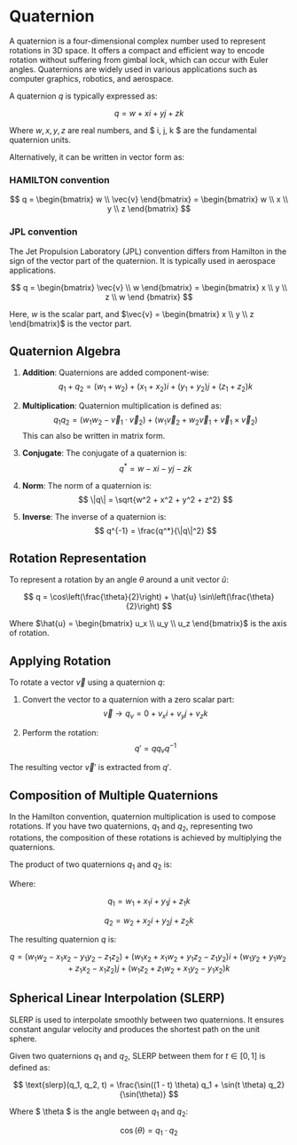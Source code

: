 # Quaternion 
A quaternion is a four-dimensional complex number used to represent rotations in 3D space. It offers a compact and efficient way to encode rotation without suffering from gimbal lock, which can occur with Euler angles. Quaternions are widely used in various applications such as computer graphics, robotics, and aerospace.

A quaternion $q$ is typically expressed as:

$$ q = w + xi + yj + zk $$

Where $w, x, y, z$ are real numbers, and $ i, j, k $ are the fundamental quaternion units.

Alternatively, it can be written in vector form as:

### HAMILTON convention

$$ q = \begin{bmatrix} w \\ \vec{v} \end{bmatrix} = \begin{bmatrix} w \\ x \\ y \\ z \end{bmatrix} $$

### JPL convention
The Jet Propulsion Laboratory (JPL) convention differs from Hamilton in the sign of the vector part of the quaternion. It is typically used in aerospace applications.

$$ q = \begin{bmatrix} \vec{v} \\ w \end{bmatrix} = \begin{bmatrix} x \\ y \\ z \\ w \end {bmatrix} $$

Here, $w$ is the scalar part, and $\vec{v} = \begin{bmatrix} x \\ y \\ z \end{bmatrix}$ is the vector part.

## Quaternion Algebra

1. **Addition**: Quaternions are added component-wise:
   $$ q_1 + q_2 = (w_1 + w_2) + (x_1 + x_2)i + (y_1 + y_2)j + (z_1 + z_2)k $$

2. **Multiplication**: Quaternion multiplication is defined as:
   $$ q_1 q_2 = (w_1 w_2 - \vec{v}_1 \cdot \vec{v}_2) + (w_1 \vec{v}_2 + w_2 \vec{v}_1 + \vec{v}_1 \times \vec{v}_2) $$
   This can also be written in matrix form.

3. **Conjugate**: The conjugate of a quaternion is:
   $$ q^* = w - xi - yj - zk $$

4. **Norm**: The norm of a quaternion is:
   $$ \|q\| = \sqrt{w^2 + x^2 + y^2 + z^2} $$

5. **Inverse**: The inverse of a quaternion is:
   $$ q^{-1} = \frac{q^*}{\|q\|^2} $$

## Rotation Representation

To represent a rotation by an angle $\theta$ around a unit vector $\hat{u}$:

$$ q = \cos\left(\frac{\theta}{2}\right) + \hat{u} \sin\left(\frac{\theta}{2}\right) $$

Where $\hat{u} = \begin{bmatrix} u_x \\ u_y \\ u_z \end{bmatrix}$ is the axis of rotation.

## Applying Rotation

To rotate a vector $\vec{v}$ using a quaternion $q$:

1. Convert the vector to a quaternion with a zero scalar part:
   $$ \vec{v} \rightarrow q_v = 0 + v_x i + v_y j + v_z k $$

2. Perform the rotation:
   $$ q' = q q_v q^{-1} $$

The resulting vector $\vec{v}'$ is extracted from $q'$.

## Composition of Multiple Quaternions

In the Hamilton convention, quaternion multiplication is used to compose rotations. If you have two quaternions, $q_1$ and $q_2$, representing two rotations, the composition of these rotations is achieved by multiplying the quaternions.

The product of two quaternions $q_1$ and $q_2$ is:

Where:

$$q_1 = w_1 + x_1 i + y_1 j + z_1 k$$

$$q_2 = w_2 + x_2 i + y_2 j + z_2 k$$

The resulting quaternion $q$ is:

$$ q = (w_1 w_2 - x_1 x_2 - y_1 y_2 - z_1 z_2) + (w_1 x_2 + x_1 w_2 + y_1 z_2 - z_1 y_2) i + (w_1 y_2 + y_1 w_2 + z_1 x_2 - x_1 z_2) j + (w_1 z_2 + z_1 w_2 + x_1 y_2 - y_1 x_2) k $$

## Spherical Linear Interpolation (SLERP)

SLERP is used to interpolate smoothly between two quaternions. It ensures constant angular velocity and produces the shortest path on the unit sphere.

Given two quaternions $q_1$ and $q_2$, SLERP between them for $t \in [0, 1]$ is defined as:

$$ \text{slerp}(q_1, q_2, t) = \frac{\sin((1 - t) \theta) q_1 + \sin(t \theta) q_2}{\sin(\theta)} $$

Where $ \theta $ is the angle between $q_1$ and $q_2$:

$$ \cos(\theta) = q_1 \cdot q_2 $$


